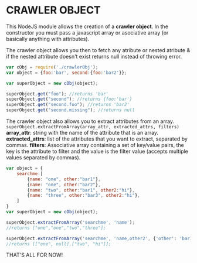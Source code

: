 # CRAWLER OBJECT

This NodeJS module allows the creation of a **crawler object**.
In the constructor you must pass a javascript array or asociative array (or basically anything with attributes).

The crawler object allows you then to fetch any atribute or nested atribute & if the nested attribute doesn't exist returns null instead of throwing error.


```javascript
var cObj = require('./crawlerObj');
var object = {foo:'bar', second:{foo:'bar2'}};

var superObject = new cObj(object);

superObject.get("foo"); //returns 'bar'
superObject.get("second"); //returns {foo:'bar'}
superObject.get("second.foo"); //returns 'bar2'
superObject.get("second.missing"); //returns null
```

The crawler object also allows you to extract attributes from an array.
`superObject.extractFromArray(array_attr, extracted_attrs, filters)`
**array_attr**: string with the name of the attribute that is an array.
**extracted_attrs**: list of the attributes that you want to extract, separated by commas.
**filters**: Associative array containing a set of key/value pairs, the key is the attribute to filter and the value is the filter value (accepts multiple values separated by commas).

```javascript
var object = {
	searchme:[
		{name: "one", other:"bar1"},
		{name: "one", other:"bar2"},
		{name: "two", other:"bar1", other2:"hi"},
		{name: "three", other:"bar3", other2:"hi"},
	]
}
var superObject = new cObj(object);

superObject.extractFromArray('searchme', 'name'); 
//returns ["one","one","two","three"];

superObject.extractFromArray('searchme', 'name,other2', {'other': 'bar1'}); 
//returns [["one", null],["two", "hi"]];
```

THAT'S ALL FOR NOW!


